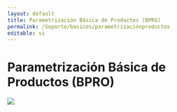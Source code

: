 ```yaml
---
layout: default
title: Parametrización Básica de Productos (BPRO)
permalink: /Soporte/basicos/parametrizaciónproductos
editable: si
---
```


# Parametrización Básica de Productos (BPRO)

[![](productos.png)](https://www.youtube.com/watch?v=ujPmLb0RInA&t=1246s)  

